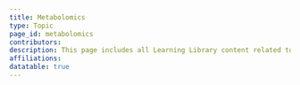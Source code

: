 ```yaml
---
title: Metabolomics
type: Topic
page_id: metabolomics
contributors: 
description: This page includes all Learning Library content related to metabolomics
affiliations: 
datatable: true
---
```

